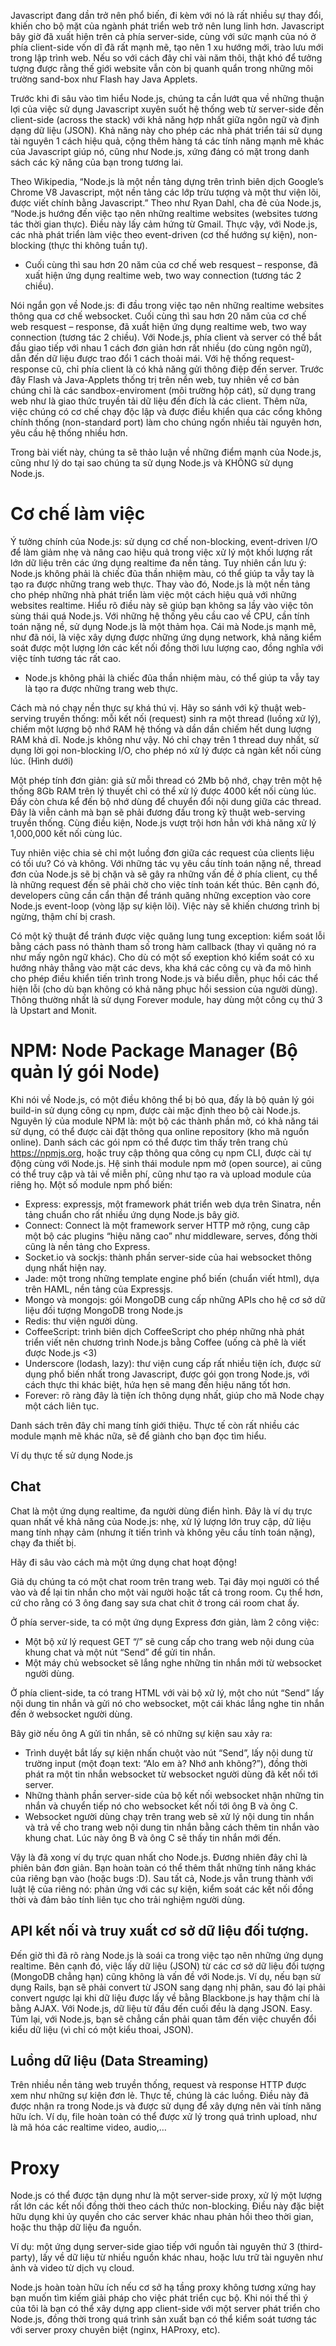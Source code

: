 Javascript đang dần trở nên phổ biến, đi kèm với nó là rất nhiều sự thay đổi, khiến cho bộ mặt của ngành phát triển web trở nên lung linh hơn. Javascript bây giờ đã xuất hiện trên cả phía server-side, cùng với sức mạnh của nó ở phía client-side vốn dĩ đã rất mạnh mẽ, tạo nên 1 xu hướng mới, trào lưu mới trong lập trình web. Nếu so với cách đây chỉ vài năm thôi, thật khó để tưởng tượng được rằng thế giới website vẫn còn bị quanh quẩn trong những môi trường sand-box như Flash hay Java Applets.

Trước khi đi sâu vào tìm hiểu Node.js, chúng ta cần lướt qua về những thuận lợi của việc sử dụng Javascript xuyên suốt hệ thống web từ server-side đến client-side (across the stack) với khả năng hợp nhất giữa ngôn ngữ và định dạng dữ liệu (JSON). Khả năng này cho phép các nhà phát triển tái sử dụng tài nguyên 1 cách hiệu quả, cộng thêm hàng tá các tính năng mạnh mẽ khác của Javascript giúp nó, cũng như Node.js, xứng đáng có mặt trong danh sách các kỹ năng của bạn trong tương lai.

Theo Wikipedia, “Node.js là một nền tảng dựng trên trình biên dịch Google’s Chrome V8 Javascript, một nền tảng các lớp trừu tượng và một thư viện lõi, được viết chính bằng Javascript.” Theo như Ryan Dahl, cha đẻ của Node.js, “Node.js hướng đến việc tạo nên những realtime websites (websites tương tác thời gian thực). Điều này lấy cảm hứng từ Gmail. Thực vậy, với Node.js, các nhà phát triển làm việc theo event-driven (cơ thế hướng sự kiện), non-blocking (thực thi không tuần tự).

- Cuối cùng thì sau hơn 20 năm của cơ chế web resquest – response, đã xuất hiện ứng dụng realtime web, two way connection (tương tác 2 chiều).

Nói ngắn gọn về Node.js: đi đầu trong việc tạo nên những realtime websites thông qua cơ chế websocket. Cuối cùng thì sau hơn 20 năm của cơ chế web resquest – response, đã xuất hiện ứng dụng realtime web, two way connection (tương tác 2 chiều). Với Node.js, phía client và server có thể bắt đầu giao tiếp với nhau 1 cách đơn giản hơn rất nhiều (do cùng ngôn ngữ), dẫn đến dữ liệu được trao đổi 1 cách thoải mái. Với hệ thống request-response cũ, chỉ phía client là có khả năng gửi thông điệp đến server. Trước đây Flash và Java-Applets thống trị trên nền web, tuy nhiên về cơ bản chúng chỉ là các sandbox-enviroment (môi trường hộp cát), sử dụng trang web như là giao thức truyền tải dữ liệu đến đích là các client. Thêm nữa, việc chúng có cơ chế chạy độc lập và được điều khiển qua các cổng không chính thống (non-standard port) làm cho chúng ngốn nhiều tài nguyên hơn, yêu cầu hệ thống nhiều hơn.

Trong bài viết này, chúng ta sẽ thảo luận về những điểm mạnh của Node.js, cũng như lý do tại sao chúng ta sử dụng Node.js và KHÔNG sử dụng Node.js.

 
# Cơ chế làm việc

Ý tưởng chính của Node.js: sử dụng cơ chế non-blocking, event-driven I/O để làm giảm nhẹ và nâng cao hiệu quả trong việc xử lý một khối lượng rất lớn dữ liệu trên các ứng dụng realtime đa nền tảng. Tuy nhiên cần lưu ý: Node.js không phải là chiếc đũa thần nhiệm màu, có thể giúp ta vẫy tay là tạo ra được những trang web thực. Thay vào đó, Node.js là một nền tảng cho phép những nhà phát triển làm việc một cách hiệu quả với những websites realtime. Hiểu rõ điều này sẽ giúp bạn không sa lầy vào việc tôn sùng thái quá Node.js. Với những hệ thống yêu cầu cao về CPU, cần tính toán nặng nề, sử dụng Node.js là một thảm họa. Cái mà Node.js mạnh mẽ, như đã nói, là việc xây dựng được những ứng dụng network, khả năng kiểm soát được một lượng lớn các kết nối đồng thời lưu lượng cao, đồng nghĩa với việc tính tương tác rất cao.

- Node.js không phải là chiếc đũa thần nhiệm màu, có thể giúp ta vẫy tay là tạo ra được những trang web thực.

Cách mà nó chạy nền thực sự khá thú vị. Hãy so sánh với kỹ thuật web-serving truyền thống: mỗi kết nối (request) sinh ra một thread (luồng xử lý), chiếm một lượng bộ nhớ RAM hệ thống và dần dần chiếm hết dung lượng RAM khả dĩ. Node.js không như vậy. Nó chỉ chạy trên 1 thread duy nhất, sử dụng lời gọi non-blocking I/O, cho phép nó xử lý được cả ngàn kết nối cùng lúc. (Hình dưới)

Một phép tính đơn giản: giả sử mỗi thread có 2Mb bộ nhớ, chạy trên một hệ thống 8Gb RAM trên lý thuyết chỉ có thể xử lý được 4000 kết nối cùng lúc. Đấy còn chưa kể đến bộ nhớ dùng để chuyển đổi nội dung giữa các thread. Đây là viễn cảnh mà bạn sẽ phải đương đầu trong kỹ thuật web-serving truyền thống. Cùng điều kiện, Node.js vượt trội hơn hẳn với khả năng xử lý 1,000,000 kết nối cùng lúc.

Tuy nhiên việc chia sẻ chỉ một luồng đơn giữa các request của clients liệu có tối ưu? Có và không. Với những tác vụ yêu cầu tính toán nặng nề, thread đơn của Node.js sẽ bị chặn và sẽ gây ra những vấn đề ở phía client, cụ thể là những request đến sẽ phải chờ cho việc tính toán kết thúc. Bên cạnh đó, developers cũng cần cẩn thận để tránh quăng những exception vào core Node.js event-loop (vòng lặp sự kiện lõi). Việc này sẽ khiến chương trình bị ngừng, thậm chí bị crash.

Có một kỹ thuật để tránh được việc quăng lung tung exception: kiểm soát lỗi bằng cách pass nó thành tham số trong hàm callback (thay vì quăng nó ra như mấy ngôn ngữ khác). Cho dù có một số exeption khó kiểm soát có xu hướng nhảy thẳng vào mặt các devs, kha khá các công cụ và đa mô hình cho phép điều khiển tiến trình trong Node.js và biểu diễn, phục hồi các thể hiện lỗi (cho dù bạn không có khả năng phục hồi session của người dùng). Thông thường nhất là sử dụng Forever module, hay dùng một công cụ thứ 3 là Upstart and Monit.

 
# NPM: Node Package Manager (Bộ quản lý gói Node)

Khi nói về Node.js, có một điều không thể bị bỏ qua, đấy là bộ quản lý gói build-in sử dụng công cụ npm, được cài mặc định theo bộ cài Node.js. Nguyên lý của module NPM là: một bộ các thành phần mở, có khả năng tái sử dụng, có thể được cài đặt thông qua online repository (kho mã nguồn online). Danh sách các gói npm có thể được tìm thấy trên trang chủ https://npmjs.org, hoặc truy cập thông qua công cụ npm CLI, được cài tự động cùng với Node.js. Hệ sinh thái module npm mở (open source), ai cũng có thể truy cập và tải về miễn phí, cũng như tạo ra và upload module của riêng họ. Một số module npm phổ biến:

- Express: expressjs, một framework phát triển web dựa trên Sinatra, nền tảng chuẩn cho rất nhiều ứng dụng Node.js bây giờ.
- Connect: Connect là một framework server HTTP mở rộng, cung câp một bộ các plugins “hiệu năng cao” như middleware, serves, đồng thời cũng là nền tảng cho Express.
- Socket.io và sockjs: thành phần server-side của hai websocket thông dụng nhất hiện nay.
- Jade: một trong những template engine phổ biến (chuẩn viết html), dựa trên HAML, nền tảng của Expressjs.
- Mongo và mongojs: gói MongoDB cung cấp những APIs cho hệ cơ sở dữ liệu đối tượng MongoDB trong Node.js
- Redis: thư viện người dùng.
- CoffeeScript: trình biên dịch CoffeeScript cho phép những nhà phát triển viết nên chương trình Node.js bằng Coffee (uống cà phê là viết được Node.js <3)
- Underscore (lodash, lazy): thư viện cung cấp rất nhiều tiện ích, được sử dụng phổ biến nhất trong Javascript, được gói gọn trong Node.js, với cách thực thi khác biệt, hứa hẹn sẽ mang đến hiệu năng tốt hơn.
- Forever: rõ ràng đây là tiện ích thông dụng nhất, giúp cho mã Node chạy một cách liên tục.

Danh sách trên đây chỉ mang tính giới thiệu. Thực tế còn rất nhiều các module mạnh mẽ khác nữa, sẽ để giành cho bạn đọc tìm hiểu.
 
Ví dụ thực tế sử dụng Node.js

## Chat

Chat là một ứng dụng realtime, đa người dùng điển hình. Đây là ví dụ trực quan nhất về khả năng của Node.js: nhẹ, xử lý lượng lớn truy cập, dữ liệu mang tính nhạy cảm (nhưng ít tiến trình và không yêu cầu tính toán nặng), chạy đa thiết bị.

Hãy đi sâu vào cách mà một ứng dụng chat hoạt động!

Giả dụ chúng ta có một chat room trên trang web. Tại đây mọi người có thể vào và để lại tin nhắn cho một vài người hoặc tất cả trong room. Cụ thể hơn, cứ cho rằng có 3 ông đang say sưa chat chit ở trong cái room chat ấy.

Ở phía server-side, ta có một ứng dụng Express đơn giản, làm 2 công việc:

- Một bộ xử lý request GET “/” sẽ cung cấp cho trang web nội dung của khung chat và một nút “Send” để gửi tin nhắn.
- Một máy chủ websocket sẽ lắng nghe những tin nhắn mới từ websocket người dùng.

Ở phía client-side, ta có trang HTML với vài bộ xử lý, một cho nút “Send” lấy nội dung tin nhắn và gửi nó cho websocket, một cái khác lắng nghe tin nhắn đến ở websocket người dùng.

Bây giờ nếu ông A gửi tin nhắn, sẽ có những sự kiện sau xảy ra:

- Trình duyệt bắt lấy sự kiện nhấn chuột vào nút “Send”, lấy nội dung từ trường input (một đoạn text: “Alo em à? Nhớ anh không?”), đồng thời phát ra một tin nhắn websocket từ websocket người dùng đã kết nối tới server.
- Những thành phần server-side của bộ kết nối websocket nhận những tin nhắn và chuyển tiếp nó cho websocket kết nối tới ông B và ông C.
- Websocket người dùng chạy trên trang web sẽ xử lý nội dung tin nhắn và trả về cho trang web nội dung tin nhắn bằng cách thêm tin nhắn vào khung chat. Lúc này ông B và ông C sẽ thấy tin nhắn mới đến.

Vậy là đã xong ví dụ trực quan nhất cho Node.js. Đương nhiên đây chỉ là phiên bản đơn giản. Bạn hoàn toàn có thể thêm thắt những tính năng khác của riêng bạn vào (hoặc bugs :D). Sau tất cả, Node.js vẫn trung thành với luật lệ của riêng nó: phản ứng với các sự kiện, kiểm soát các kết nối đồng thời và đảm bảo tính liên tục cho trải nghiệm người dùng.

 
## API kết nối và truy xuất cơ sở dữ liệu đối tượng.

Đến giờ thì đã rõ ràng Node.js là soái ca trong việc tạo nên những ứng dụng realtime. Bên cạnh đó, việc lấy dữ liệu (JSON) từ các cơ sở dữ liệu đối tượng (MongoDB chẳng hạn) cũng không là vấn đề với Node.js. Ví dụ, nếu bạn sử dụng Rails, bạn sẽ phải convert từ JSON sang dạng nhị phân, sau đó lại phải convert ngược lại khi dữ liệu được lấy về bằng Blackbone.js hay thậm chí là bằng AJAX. Với Node.js, dữ liệu từ đầu đến cuối đều là dạng JSON. Easy. Túm lại, với Node.js, bạn sẽ chẳng cần phải quan tâm đến việc chuyển đổi kiểu dữ liệu (vì chỉ có một kiểu thoai, JSON).

 
## Luồng dữ liệu (Data Streaming)

Trên nhiều nền tảng web truyền thống, request và response HTTP được xem như những sự kiện đơn lẻ. Thực tế, chúng là các luồng. Điều này đã được nhận ra trong Node.js và được sử dụng để xây dựng nên vài tính năng hữu ích. Ví dụ, file hoàn toàn có thể được xử lý trong quá trình upload, như là mã hóa các realtime video, audio,…

# Proxy

Node.js có thể được tận dụng như là một server-side proxy, xử lý một lượng rất lớn các kết nối đồng thời theo cách thức non-blocking. Điều này đặc biệt hữu dụng khi ủy quyền cho các server khác nhau phản hồi theo thời gian, hoặc thu thập dữ liệu đa nguồn.

Ví dụ: một ứng dụng server-side giao tiếp với nguồn tài nguyên thứ 3 (third-party), lấy về dữ liệu từ nhiều nguồn khác nhau, hoặc lưu trữ tài nguyên như ảnh và video từ dịch vụ cloud.

Node.js hoàn toàn hữu ích nếu cơ sở hạ tầng proxy không tương xứng hay bạn muốn tìm kiếm giải pháp cho việc phát triển cục bộ. Khi nói thế thì ý của tôi là bạn có thể xây dựng app client-side với một server phát triển cho Node.js, đồng thời trong quá trình sản xuất bạn có thể kiểm soát tương tác với server proxy chuyên biệt (nginx, HAProxy, etc).
